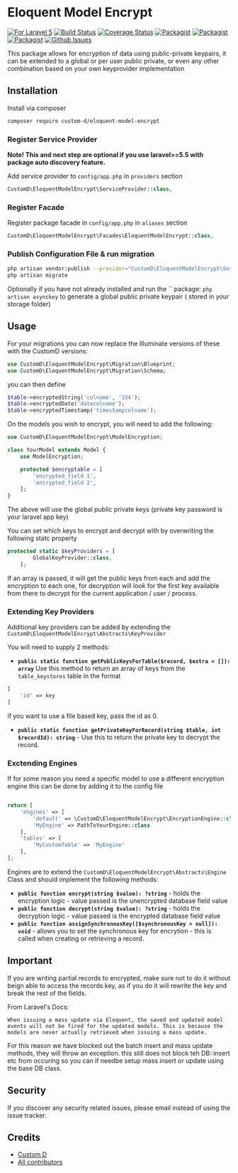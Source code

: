 # Eloquent Model Encrypt
[![For Laravel 5][badge_laravel]](https://github.com/customd/eloquent-model-encrypt)
[![Build Status](https://travis-ci.org/customd/eloquent-model-encrypt.svg?branch=master)](https://travis-ci.org/customd/eloquent-model-encrypt)
[![Coverage Status](https://coveralls.io/repos/github/customd/eloquent-model-encrypt/badge.svg?branch=master)](https://coveralls.io/github/customd/eloquent-model-encrypt?branch=master)
[![Packagist](https://img.shields.io/packagist/v/custom-d/eloquent-model-encrypt.svg)](https://packagist.org/packages/custom-d/eloquent-model-encrypt)
[![Packagist](https://poser.pugx.org/custom-d/eloquent-model-encrypt/d/total.svg)](https://packagist.org/packages/custom-d/eloquent-model-encrypt)
[![Packagist](https://img.shields.io/packagist/l/custom-d/eloquent-model-encrypt.svg)](https://packagist.org/packages/custom-d/eloquent-model-encrypt)
[![Github Issues][badge_issues]](https://github.com/customd/eloquent-model-encrypt/issue)

This package allows for encryption of data using public-private keypairs, it can be extended to a global or per user public private, or even any other combination based on your own keyprovider implementation


## Installation

Install via composer
```bash
composer require custom-d/eloquent-model-encrypt
```

### Register Service Provider

**Note! This and next step are optional if you use laravel>=5.5 with package
auto discovery feature.**

Add service provider to `config/app.php` in `providers` section
```php
CustomD\EloquentModelEncrypt\ServiceProvider::class,
```

### Register Facade

Register package facade in `config/app.php` in `aliases` section
```php
CustomD\EloquentModelEncrypt\Facades\EloquentModelEncrypt::class,
```

### Publish Configuration File & run migration

```bash
php artisan vendor:publish --provider="CustomD\EloquentModelEncrypt\ServiceProvider" --tag="config"
php artisan migrate
```
Optionally if you have not already installed and run the `` package:
`php artisan asynckey` to generate a global public private keypair ( stored in your storage folder)

## Usage


For your migrations you can now replace the Illuminate versions of these with the CustomD versions:
 ```php
use CustomD\EloquentModelEncrypt\Migration\Blueprint;
use CustomD\EloquentModelEncrypt\Migration\Schema;
 ```
 you can then define
 ```php
 $table->encryptedString('colname', '154');
 $table->encryptedDate('datecolname');
 $table->encryptedTimestamp('timestampcolname');
 ```

On the models you wish to encrypt, you will need to add the following:

```php
use CustomD\EloquentModelEncrypt\ModelEncryption;

class YourModel extends Model {
	use ModelEncryption;

	protected $encryptable = [
        'encrypted_field 1',
        'encrypted_field 2',
    ];
}
```
The above will use the global public private keys (private key password is your laravel app key)

You can set which keys to encrypt and decrypt with by overwriting the following statc property
```php
protected static $keyProviders = [
        GlobalKeyProvider::class,
    ];
```
If an array is passed, it will get the public keys from each and add the encryption to each one,
for decryption will look for the first key available from there to decrypt for the current application / user / process.

### Extending Key Providers
Additional key providers can be added by extending the `CustomD\EloquentModelEncrypt\Abstracts\KeyProvider`

You will need to supply 2 methods:
* **`public static function getPublicKeysForTable($record, $extra = []): array`**
Use this method to return an array of keys from the `table_keystores` table in the format
```php
[
	'id' => key
]
```
if you want to use a file based key, pass the id as 0.

* **`public static function getPrivateKeyForRecord(string $table, int $recordId): string`** - Use this to return the private key to decrypt the record.


### Exctending Engines

If for some reason you need a specific model to use a different encryption engine this can be done by adding it to the config file
```php

return [
    'engines' => [
		'default' => \CustomD\EloquentModelEncrypt\EncryptionEngine::class,
		'MyEngine' => PathToYourEngine::class
    ],
    'tables' => [
		'MyCustomTable' => 'MyEngine'
    ],
];

```
Engines are to extend the `CustomD\EloquentModelEncrypt\Abstracts\Engine` Class and should implement the following methods:

* **`public function encrypt(string $value): ?string`** - holds the encryption logic - value passed is the unencrypted database field value
* **`public function decrypt(string $value): ?string`** - holds the decryption logic - value passed is the encrypted database field value
* **`public function assignSynchronousKey([$synchronousKey = null]): void`** - allows you to set the synchronous key for encrytion - this is called when creating or retrieving a record.

## Important

If you are writing partial records to encrypted, make sure not to do it without beign able to access the records key, as if you do it will rewrite the key and break the rest of the fields.


From Laravel's Docs:

`When issuing a mass update via Eloquent, the saved and updated model events will not be fired for the updated models. This is because the models are never actually retrieved when issuing a mass update.`

For this reason we have blocked out the batch insert and mass update methods, they will throw an exception. this still does not block teh DB::insert etc from occuring so you can if needbe setup mass insert or update using the base DB class.


## Security

If you discover any security related issues, please email
instead of using the issue tracker.

## Credits

- [Custom D](https://git.customd.com/composert)
- [All contributors](https://git.customd.com/composer/eloquent-model-encrypt/-/graphs/master)


[badge_laravel]: https://img.shields.io/badge/Laravel-5.8%20to%208-orange.svg?style=flat-square
[badge_issues]: https://img.shields.io/github/issues/ARCANEDEV/Support.svg?style=flat-square

